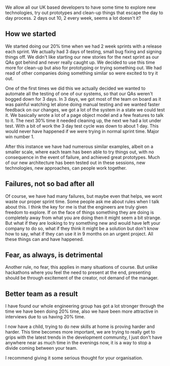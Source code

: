 We allow all our UK based developers to have some time to explore new technologies, try out prototypes and clean-up things that escape the day to day process. 2 days out 10, 2 every week, seems a lot doesn't it?

How we started
--------------
We started doing our 20% time when we had 2 week sprints with a release each sprint. We actually had 3 days of testing, small bug fixing and signing things off. We didn't like starting our new stories for the next sprint as our QAs got behind and never really caught up. We decided to use this time more for clean-up but also for prototyping or trying something out. We had read of other companies doing something similar so were excited to try it out. 

One of the first times we did this we actually decided we wanted to automate all the testing of one of our systems, so that our QAs weren't bogged down for 3 days. In 3 days, we got most of the team on board as it was painful watching let alone doing manual testing and we wanted faster feedback on our changes, we got a lot of the system in a state we could test it. We basically wrote a lot of a page object model and a few features to talk to it. The next 30% time it needed cleaning up, the next we had a lot under test. With a bit of work the 3 day test cycle was down to about 1 day. This would never have happened if we were trying in normal sprint time. Major win number 1.

After this instance we have had numerous similar examples, albeit on a smaller scale, where each team has been able to try things out, with no consequence in the event of failure, and achieved great prototypes. Much of our new architecture has been tested out in these sessions, new technologies, new approaches, can people work together.

Failures, not so bad after all
------------------------------
Of course, we have had many failures, but maybe even that helps, we wont waste our proper sprint time. Some people ask me about rules when I talk about this. I think the key for me is that the engineers are truly given freedom to explore. If on the face of things something they are doing is completely away from what you are doing then it might seem a bit strange. But what if they are looking to try something new and would have left your company to do so, what if they think it might be a solution but don't know how to say, what if they can use it in 9 months on an urgent project. All these things can and have happened.

Fear, as always, is detrimental
-------------------------------
Another rule, no fear, this applies in many situations of course. But unlike hackathons where you feel the need to present at the end, presenting should be through excitement of the creator, not demand of the manager.

Better team as a result
-----------------------
I have found our whole engineering group has got a lot stronger through the time we have been doing 20% time, also we have been more attractive in interviews due to us having 20% time.

I now have a child, trying to do new skills at home is proving harder and harder. This time becomes more important, we are trying to really get to grips with the latest trends in the development community, I just don't have anywhere near as much time in the evenings now, it is a way to stop a divide coming between your team.

I recommend giving it some serious thought for your organisation. 